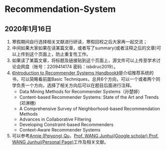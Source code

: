 # Recommendation-System

## 2020年1月16日
1. 寒假期间自行选择相关文献进行研读，寒假回校之后大家再一起交流；
2. 中间如果大家如果在读某篇文章，或者写了summary(或者注释之后的文章)可以上传到这个页面上，防止重复性工作。
3. 如果读了某篇文章，将标题及链接贴到这个页面上，源文件可以上传至学术讨论会网盘（账号：2209414174 密码：isbdruc2019）。
4. [《Introduction to Recommender Systems Handbook》](https://link.springer.com/book/10.1007/978-0-387-85820-3)是介绍推荐系统的书，可以简略看前面Basic Techniques，总共6个方向，可以一个或者两个同学负责一个方向，选择了相关方向后可以在题目后面进行注释。
    - Data Mining Methods for Recommender Systems（孙楚婷）
    - Content-based Recommender Systems: State of the Art and Trends (邓淋穗)
    - A Comprehensive Survey of Neighborhood-based Recommendation Methods
    - Advances in Collaborative Filtering
    - Developing Constraint-based Recommenders
    - Context-Aware Recommender Systems
5. 可以参考[Annie (Peiyong) Qu](https://stat.illinois.edu/directory/profile/anniequ)，[Prof. WANG Junhui(Google scholar)](https://www.cityu.edu.hk/stfprofile/junhwang.htm),[Prof. WANG Junhui(Personal Page)](
https://www.cityu.edu.hk/stfprofile/junhwang.htm)工作及相关文献。
